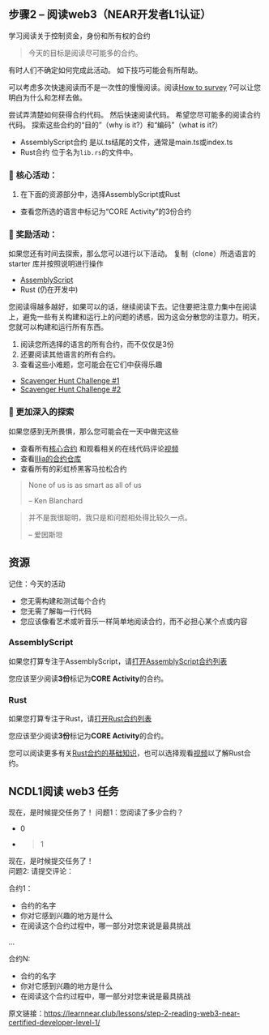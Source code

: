 ## 步骤2 – 阅读web3（NEAR开发者L1认证）

学习阅读关于控制资金，身份和所有权的合约

> 今天的目标是阅读尽可能多的合约。

有时人们不确定如何完成此活动。 如下技巧可能会有所帮助。

可以考虑多次快速阅读而不是一次性的慢慢阅读。阅读[How to survey](https://hackmd.io/@nearly-learning/how-to-survey) ?可以让您明白为什么和怎样去做。

尝试弄清楚如何获得合约代码。 然后快速阅读代码。 希望您尽可能多的阅读合约代码。 探索这些合约的“目的”（why is it?）和“编码”（what is it?）

* AssemblyScript合约 是以.ts结尾的文件，通常是main.ts或index.ts
* Rust合约 位于名为`lib.rs`的文件中。

### :green_book: 核心活动：
1. 在下面的资源部分中，选择AssemblyScript或Rust
* 查看您所选的语言中标记为“CORE Activity”的3份合约

### :blue_book: 奖励活动：
如果您还有时间去探索，那么您可以进行以下活动。
复制（clone）所选语言的 starter 库并按照说明进行操作
* [AssemblyScript](https://github.com/Learn-NEAR/starter--AssemblyScript)
* Rust (仍在开发中)

您阅读得越多越好，如果可以的话，继续阅读下去。记住要把注意力集中在阅读上，避免一些有关构建和运行上的问题的诱惑，因为这会分散您的注意力。明天，您就可以构建和运行所有东西。

1. 阅读您所选择的语言的所有合约，而不仅仅是3份
2. 还要阅读其他语言的所有合约。
3. 查看这些小难题，您可能会在它们中获得乐趣

* [Scavenger Hunt Challenge #1](https://hackmd.io/@nearly-learning/hunt-01)
* [Scavenger Hunt Challenge #2](https://hackmd.io/@nearly-learning/hunt-02)


### :orange_book: 更加深入的探索
如果您感到无所畏惧，那么您可能会在一天中做完这些

* 查看所有[核心合约](https://github.com/near/core-contracts) 和观看相关的在线代码评论[视频](https://www.youtube.com/watch?v=BA7VeUS_RAA&list=PL9tzQn_TEuFXnYksuNJwrl1l_AuWzn6eF)
* 查看[Illia的合约仓库](https://github.com/ilblackdragon/contracts)
* 查看所有的彩虹桥黑客马拉松合约

>None of us is as smart as all of us
>
>– Ken Blanchard

>并不是我很聪明，我只是和问题相处得比较久一点。
>
>– 爱因斯坦


## 资源
记住：今天的活动

* 您无需构建和测试每个合约
* 您无需了解每一行代码
* 您应该像看艺术或听音乐一样简单地阅读合约，而不必担心某个点或内容

### AssemblyScript
如果您打算专注于AssemblyScript，请[打开AssemblyScript合约列表](https://airtable.com/shrG4kGx80F55usI4/tblwK6r2kVUfS7gDn)

您应该至少阅读**3份**标记为**CORE Activity**的合约。

### Rust
如果您打算专注于Rust，请[打开Rust合约列表](https://airtable.com/shrckdZAMgjbP3uBC/tblwK6r2kVUfS7gDn)

您应该至少阅读**3份**标记为**CORE Activity**的合约。

您可以阅读更多有关[Rust合约的基础知识](https://hackmd.io/@nearly-learning/contract-basics-rust)，也可以选择观看[视频](https://www.youtube.com/watch?v=AOvqsD-rBUw)以了解Rust合约。


## NCDL1阅读 web3 任务
现在，是时候提交任务了！
问题1：您阅读了多少合约？
* 0
* >1

现在，是时候提交任务了！  
问题2:  请提交评论：

合约1：
* 合约的名字
* 你对它感到兴趣的地方是什么
* 在阅读这个合约过程中，哪一部分对您来说是最具挑战

...

合约N:
* 合约的名字
* 你对它感到兴趣的地方是什么
* 在阅读这个合约过程中，哪一部分对您来说是最具挑战


原文链接：https://learnnear.club/lessons/step-2-reading-web3-near-certified-developer-level-1/
